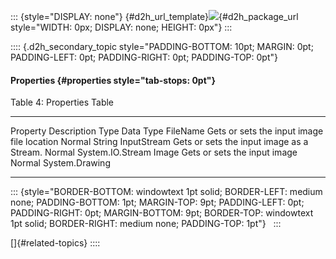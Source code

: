 ::: {style="DISPLAY: none"}
[](ms-xhelp:///?Id=d2h_url_template){#d2h_url_template}![](!package_url!){#d2h_package_url style="WIDTH: 0px; DISPLAY: none; HEIGHT: 0px"}
:::

:::: {.d2h_secondary_topic style="PADDING-BOTTOM: 10pt; MARGIN: 0pt; PADDING-LEFT: 0pt; PADDING-RIGHT: 0pt; PADDING-TOP: 0pt"}
#### Properties {#properties style="tab-stops: 0pt"}

Table 4: Properties Table

  ------------- -------------------------------------------- -------- ------------------
  Property      Description                                  Type     Data Type
  FileName      Gets or sets the input image file location   Normal   String
  InputStream   Gets or sets the input image as a Stream.    Normal   System.IO.Stream
  Image         Gets or sets the input image                 Normal   System.Drawing
  ------------- -------------------------------------------- -------- ------------------

::: {style="BORDER-BOTTOM: windowtext 1pt solid; BORDER-LEFT: medium none; PADDING-BOTTOM: 1pt; MARGIN-TOP: 9pt; PADDING-LEFT: 0pt; PADDING-RIGHT: 0pt; MARGIN-BOTTOM: 9pt; BORDER-TOP: windowtext 1pt solid; BORDER-RIGHT: medium none; PADDING-TOP: 1pt"}
 
:::

[]{#related-topics}
::::
